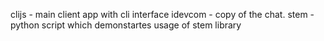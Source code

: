 clijs - main client app with cli interface
idevcom - copy of the chat.
stem - python script which demonstartes usage of stem library
